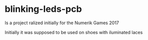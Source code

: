 # blinking-leds-pcb

Is a project ralized initially for the Numerik Games 2017

Initially it was supposed to be used on shoes with iluminated laces
